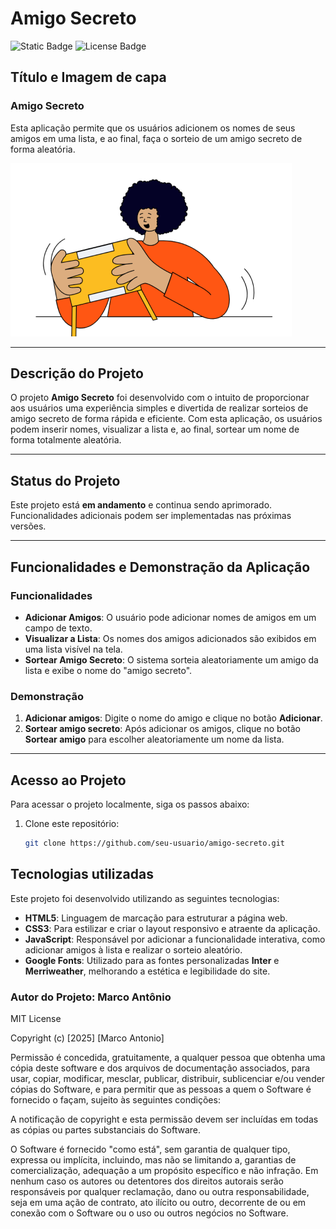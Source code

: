 # Amigo Secreto

![Static Badge](https://img.shields.io/badge/Amigo_Secreto_Em_Desenvolvimento-brightgreen)
![License Badge](https://img.shields.io/badge/License-MIT-blue)



## Título e Imagem de capa

### Amigo Secreto

Esta aplicação permite que os usuários adicionem os nomes de seus amigos em uma lista, e ao final, faça o sorteio de um amigo secreto de forma aleatória.

![Imagem de capa](assets/amigo-secreto.png)

---


## Descrição do Projeto

O projeto **Amigo Secreto** foi desenvolvido com o intuito de proporcionar aos usuários uma experiência simples e divertida de realizar sorteios de amigo secreto de forma rápida e eficiente. Com esta aplicação, os usuários podem inserir nomes, visualizar a lista e, ao final, sortear um nome de forma totalmente aleatória.

---

## Status do Projeto

Este projeto está **em andamento** e continua sendo aprimorado. Funcionalidades adicionais podem ser implementadas nas próximas versões.

---

## Funcionalidades e Demonstração da Aplicação

### Funcionalidades

- **Adicionar Amigos**: O usuário pode adicionar nomes de amigos em um campo de texto.
- **Visualizar a Lista**: Os nomes dos amigos adicionados são exibidos em uma lista visível na tela.
- **Sortear Amigo Secreto**: O sistema sorteia aleatoriamente um amigo da lista e exibe o nome do "amigo secreto".

### Demonstração

1. **Adicionar amigos**: Digite o nome do amigo e clique no botão **Adicionar**.
2. **Sortear amigo secreto**: Após adicionar os amigos, clique no botão **Sortear amigo** para escolher aleatoriamente um nome da lista.

---

## Acesso ao Projeto

Para acessar o projeto localmente, siga os passos abaixo:

1. Clone este repositório:

   ```bash
   git clone https://github.com/seu-usuario/amigo-secreto.git


## Tecnologias utilizadas

Este projeto foi desenvolvido utilizando as seguintes tecnologias:

- **HTML5**: Linguagem de marcação para estruturar a página web.
- **CSS3**: Para estilizar e criar o layout responsivo e atraente da aplicação.
- **JavaScript**: Responsável por adicionar a funcionalidade interativa, como adicionar amigos à lista e realizar o sorteio aleatório.
- **Google Fonts**: Utilizado para as fontes personalizadas **Inter** e **Merriweather**, melhorando a estética e legibilidade do site.



### Autor do Projeto: Marco Antônio



MIT License

Copyright (c) [2025] [Marco Antonio]

Permissão é concedida, gratuitamente, a qualquer pessoa que obtenha uma cópia deste software e dos arquivos de documentação associados, para usar, copiar, modificar, mesclar, publicar, distribuir, sublicenciar e/ou vender cópias do Software, e para permitir que as pessoas a quem o Software é fornecido o façam, sujeito às seguintes condições:

A notificação de copyright e esta permissão devem ser incluídas em todas as cópias ou partes substanciais do Software.

O Software é fornecido "como está", sem garantia de qualquer tipo, expressa ou implícita, incluindo, mas não se limitando a, garantias de comercialização, adequação a um propósito específico e não infração. Em nenhum caso os autores ou detentores dos direitos autorais serão responsáveis por qualquer reclamação, dano ou outra responsabilidade, seja em uma ação de contrato, ato ilícito ou outro, decorrente de ou em conexão com o Software ou o uso ou outros negócios no Software.


   

